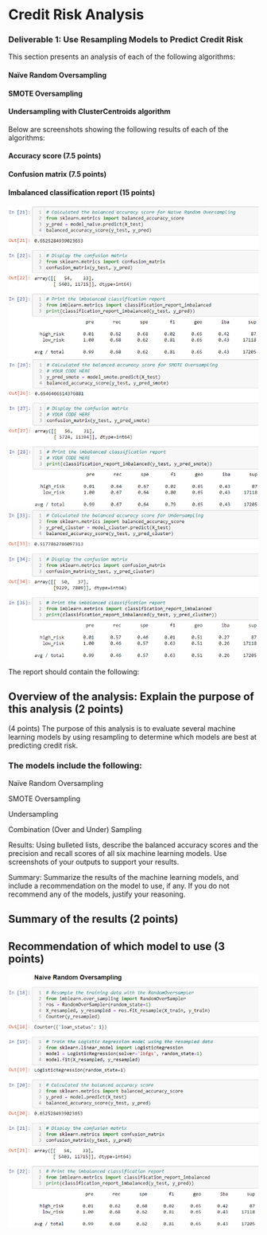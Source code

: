 # Credit Risk Analysis

### Deliverable 1: Use Resampling Models to Predict Credit Risk  

This section presents an analysis of each of the following algorithms:

#### Naïve Random Oversampling</p>
#### SMOTE Oversampling</p>
#### Undersampling with ClusterCentroids algorithm</p>

Below are screenshots showing the following results of each of the algorithms:

#### Accuracy score (7.5 points)
#### Confusion matrix (7.5 points)
#### Imbalanced classification report (15 points)

![Naive_Random_Oversampling.png](Resources/Naive_Random_Oversampling_2.png)
![SMOTE_Oversampling.png](Resources/SMOTE_Oversampling_2.png)
![Undersampling.png](Resources/Undersampling_2.png)

The report should contain the following:

## Overview of the analysis: Explain the purpose of this analysis (2 points)

(4 points) The purpose of this analysis is to evaluate several machine learning models by using resampling to determine which models are best at predicting credit risk.

### The models include the following:

Naïve Random Oversampling</p>
SMOTE Oversampling</p>
Undersampling</p>
Combination (Over and Under) Sampling</p>

Results: Using bulleted lists, describe the balanced accuracy scores and the precision and recall scores of all six machine learning models. Use screenshots of your outputs to support your results.

Summary: Summarize the results of the machine learning models, and include a recommendation on the model to use, if any. If you do not recommend any of the models, justify your reasoning.

## Summary of the results (2 points)
## Recommendation of which model to use (3 points)

![Naive_Random_Oversampling.png](Resources/Naive_Random_Oversampling.png)

